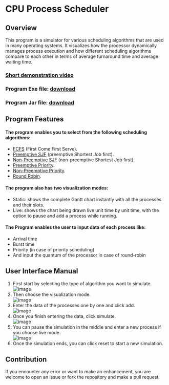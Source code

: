 # CPU Process Scheduler
## Overview
This program is a simulator for various scheduling algorithms that are used in many operating systems. It visualizes how the processor dynamically manages process execution and how different scheduling algorithms compare to each other in terms of average turnaround time and average waiting time.
### [Short demonstration video](https://drive.google.com/drive/folders/1E4hCgClAnyx_KT_Lk8KarcdJ2LjsbdIX)
### Program Exe file: [download](https://drive.google.com/file/d/1DEutPPfLBFKLZrjZdMwV7UXFNJO_uvGm/view)
### Program Jar file: [download](https://drive.google.com/file/d/1SoA9-jT3WJwsJuzk3-n2Eqv1OOAeCQ5R/view)
## Program Features
#### The program enables you to select from the following scheduling algorithms:
* [FCFS](https://github.com/AhmedAyman2000128/Process_Scheduling/blob/master/demo/src/main/java/com/example/demo/Algorithms/Fcfs.java) (First Come First Serve).
* [Preemptive SJF](https://github.com/AhmedAyman2000128/Process_Scheduling/blob/master/demo/src/main/java/com/example/demo/Algorithms/SJF_Preemptive.java) (preemptive Shortest Job first).
* [Non-Preemptive SJF](https://github.com/AhmedAyman2000128/Process_Scheduling/blob/master/demo/src/main/java/com/example/demo/Algorithms/SJF_NonPreemptive.java) (non-preemptive Shortest Job first).
* [Preemptive Priority](https://github.com/AhmedAyman2000128/Process_Scheduling/blob/master/demo/src/main/java/com/example/demo/Algorithms/Priority_Preemptive.java).
* [Non-Preemptive Priority](https://github.com/AhmedAyman2000128/Process_Scheduling/blob/master/demo/src/main/java/com/example/demo/Algorithms/Priority_NonPreemptive.java).
* [Round Robin](https://github.com/AhmedAyman2000128/Process_Scheduling/blob/master/demo/src/main/java/com/example/demo/Algorithms/RoundRobin.java).
#### The program also has two visualization modes:
* Static: shows the complete Gantt chart instantly with all the processes and their slots.
* Live: shows the chart being drawn live unit time by unit time, with the option to pause and add a process while running.
#### The Program enables the user to input data of each process like:
* Arrival time
* Burst time
* Priority (in case of priority scheduling)
* And input the quantum of the processor in case of round-robin
## User Interface Manual
1) First start by selecting the type of algorithm you want to simulate.</br>
![image](https://github.com/AhmedAyman2000128/Process_Scheduling/assets/13494749/11b6d8fd-727a-4d32-9cde-9b769b7e7973)
2) Then choose the visualization mode.</br>
![image](https://github.com/AhmedAyman2000128/Process_Scheduling/assets/13494749/f09ea53f-c01e-473b-bc16-bdd0720ac3df)
3) Enter the data of the processes one by one and click add.</br>
![image](https://github.com/AhmedAyman2000128/Process_Scheduling/assets/13494749/7e1b2a19-f7c9-4374-af7c-595e1c5fc5e3)
4) Once you finish entering the data, click simulate.</br>
![image](https://github.com/AhmedAyman2000128/Process_Scheduling/assets/13494749/0e2d1aa7-6adf-4844-bc74-eb7ae6c2e79c)
5) You can pause the simulation in the middle and enter a new process if you choose live mode.</br>
![image](https://github.com/AhmedAyman2000128/Process_Scheduling/assets/13494749/224c65d5-ae1f-468b-b861-b03e4eb776aa)
6) Once the simulation ends, you can click reset to start a new simulation.
## Contribution
If you encounter any error or want to make an enhancement, you are welcome to open an issue or fork the repository and make a pull request.
